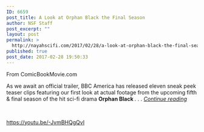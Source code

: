 ```yaml
---
ID: 6659
post_title: A Look at Orphan Black the Final Season
author: NSF Staff
post_excerpt: ""
layout: post
permalink: >
  http://nayahscifi.com/2017/02/28/a-look-at-orphan-black-the-final-season/
published: true
post_date: 2017-02-28 19:50:33
---
```

From ComicBookMovie.com

As we await an official trailer, BBC America has released eleven sneak peek teaser clips featuring our first look at actual footage from the upcoming fifth &amp; final season of the hit sci-fi drama <strong>Orphan Black </strong>. . . <a href="https://www.comicbookmovie.com/sci-fi/orphan-black-first-look-at-the-upcoming-fifth-final-season-paints-an-a149247"><em>Continue reading</em></a>

&nbsp;

https://youtu.be/-JvmBHQgQvI